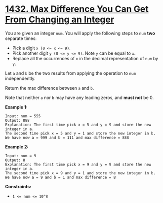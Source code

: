 # [1432. Max Difference You Can Get From Changing an Integer](https://leetcode.com/problems/max-difference-you-can-get-from-changing-an-integer/description/?envType=daily-question&envId=2025-06-15)

You are given an integer <code>num</code>. You will apply the following steps to <code>num</code> **two**  separate times:

- Pick a digit <code>x (0 <= x <= 9)</code>.
- Pick another digit <code>y (0 <= y <= 9)</code>. Note <code>y</code> can be equal to <code>x</code>.
- Replace all the occurrences of <code>x</code> in the decimal representation of <code>num</code> by <code>y</code>.

Let <code>a</code> and <code>b</code> be the two results from applying the operation to <code>num</code> independently.

Return the max difference between <code>a</code> and <code>b</code>.

Note that neither <code>a</code> nor <code>b</code> may have any leading zeros, and **must not**  be 0.

**Example 1:** 

```
Input: num = 555
Output: 888
Explanation: The first time pick x = 5 and y = 9 and store the new integer in a.
The second time pick x = 5 and y = 1 and store the new integer in b.
We have now a = 999 and b = 111 and max difference = 888
```

**Example 2:** 

```
Input: num = 9
Output: 8
Explanation: The first time pick x = 9 and y = 9 and store the new integer in a.
The second time pick x = 9 and y = 1 and store the new integer in b.
We have now a = 9 and b = 1 and max difference = 8
```

**Constraints:** 

- <code>1 <= num <= 10^8</code>
